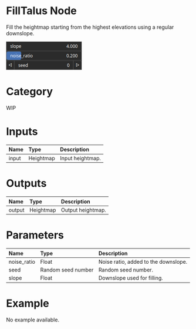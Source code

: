 
FillTalus Node
==============


Fill the heightmap starting from the highest elevations using a regular downslope.



![img](../../images/nodes/FillTalus_settings.png)


# Category


WIP
# Inputs

|Name|Type|Description|
| :--- | :--- | :--- |
|input|Heightmap|Input heightmap.|

# Outputs

|Name|Type|Description|
| :--- | :--- | :--- |
|output|Heightmap|Output heightmap.|

# Parameters

|Name|Type|Description|
| :--- | :--- | :--- |
|noise_ratio|Float|Noise ratio, added to the downslope.|
|seed|Random seed number|Random seed number.|
|slope|Float|Downslope used for filling.|

# Example


No example available.